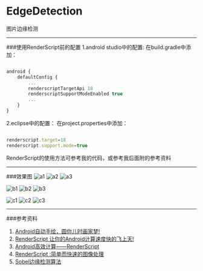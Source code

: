 EdgeDetection
===================

图片边缘检测

---

###使用RenderScript前的配置
1.android studio中的配置:
在build.gradle中添加：

```javascript

android {
    defaultConfig {
        ...
    	renderscriptTargetApi 18
        renderscriptSupportModeEnabled true
		...
	}   
}
```
2.eclipse中的配置：
在project.properties中添加：

```javascript

renderscript.target=18
renderscript.support.mode=true

```

RenderScript的使用方法可参考我的代码，或参考我后面附的参考资料

---

###效果图
![a1](/img/a1.jpg "a1")
![a2](/img/a2.jpg "a2")
![a3](/img/a3.jpg "a3")

![b1](/img/b1.jpg "b1")
![b2](/img/b2.jpg "b2")
![b3](/img/b3.jpg "b3")

![c1](/img/c1.jpg "c1")
![c2](/img/c2.jpg "c2")
![c3](/img/c3.jpg "c3")

---

###参考资料
1. [Android自动手绘，圆你儿时画家梦!][1]
2. [RenderScript 让你的Android计算速度快的飞上天!][2]
3. [Android高效计算——RenderScript][3]
4. [RenderScript :简单而快速的图像处理][4]
5. [Sobel边缘检测算法][5]


[1]: http://blog.csdn.net/huachao1001/article/details/51518322
[2]: http://blog.csdn.net/huachao1001/article/details/51524502
[3]: http://www.cnblogs.com/willhua/p/5782293.html
[4]: http://jcodecraeer.com/a/anzhuokaifa/androidkaifa/2016/0504/4205.html
[5]: http://www.cnblogs.com/lancidie/archive/2011/07/17/2108885.html


```